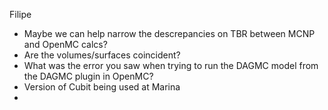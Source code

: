 Filipe
  - Maybe we can help narrow the descrepancies on TBR between MCNP and OpenMC calcs?
  - Are the volumes/surfaces coincident?
  - What was the error you saw when trying to run the DAGMC model from the DAGMC plugin in OpenMC?
  - Version of Cubit being used at
Marina
  - 